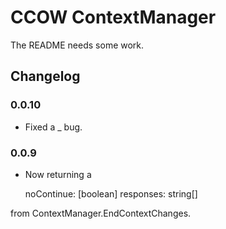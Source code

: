 # CCOW ContextManager

The README needs some work.

## Changelog

### 0.0.10

 * Fixed a _ bug.

### 0.0.9

 * Now returning a 

      noContinue: [boolean]
      responses: string[]

  from ContextManager.EndContextChanges.